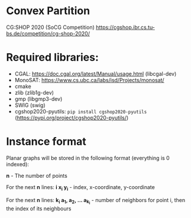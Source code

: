 # Convex Partition
CG:SHOP 2020 (SoCG Competition)
https://cgshop.ibr.cs.tu-bs.de/competition/cg-shop-2020/

# Required libraries:
- CGAL: https://doc.cgal.org/latest/Manual/usage.html (libcgal-dev)
- MonoSAT: https://www.cs.ubc.ca/labs/isd/Projects/monosat/
- cmake
- zlib (zlib1g-dev)
- gmp (libgmp3-dev)
- SWIG (swig)
- cgshop2020-pyutils: `pip install cgshop2020-pyutils` (https://pypi.org/project/cgshop2020-pyutils/)

# Instance format

Planar graphs will be stored in the following format (everything is 0 indexed):

**n** - The number of points

For the next **n** lines:
**i x<sub>i</sub> y<sub>i</sub>** - index, x-coordinate, y-coordinate

For the next **n** lines:
**k<sub>i</sub> a<sub>1</sub>, a<sub>2</sub>, ... a<sub>k<sub>i</sub></sub>** - number of neighbors for point i, then the index of its neighbours 
